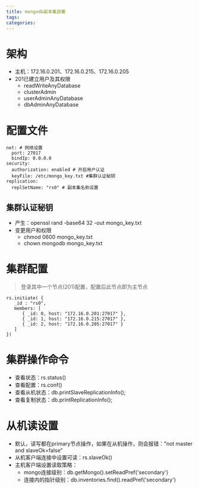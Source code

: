 ```yaml
---
title: mongodb副本集部署
tags:
categories:
---
```

# 架构
* 主机：172.16.0.201、172.16.0.215、172.16.0.205
* 201已建立用户及其权限
    - readWriteAnyDatabase
    - clusterAdmin
    - userAdminAnyDatabase
    - dbAdminAnyDatabase

# 配置文件
```
net: # 网络设置
  port: 27017
  bindIp: 0.0.0.0
security: 
  authorization: enabled # 开启用户认证
  keyFile: /etc/mongo_key.txt #集群认证秘钥
replication:
  replSetName: "rs0" # 副本集名称设置
```
## 集群认证秘钥
* 产生：openssl rand -base64 32 -out mongo_key.txt
* 变更用户和权限
    - chmod 0600 mongo_key.txt
    - chown mongodb mongo_key.txt

# 集群配置
>登录其中一个节点(201)配置，配置后此节点即为主节点

```
rs.initiate( {
   _id : "rs0",
   members: [
      { _id: 0, host: "172.16.0.201:27017" },
      { _id: 1, host: "172.16.0.215:27017" },
      { _id: 2, host: "172.16.0.205:27017" }
   ]
})
```

# 集群操作命令
* 查看状态：rs.status()
* 查看配置：rs.conf()
* 查看从机状态：db.printSlaveReplicationInfo();
* 查看复制状态：db.printReplicationInfo();

# 从机读设置
* 默认，读写都在primary节点操作，如果在从机操作，则会报错："not master and slaveOk=false"
* 从机客户端连接中设置可读：rs.slaveOk()
* 主机客户端设置读取策略：
    - mongo连接级别：db.getMongo().setReadPref('secondary')
    - 连接内的指针级别：db.inventories.find().readPref('secondary')

